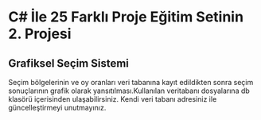 # C# İle 25 Farklı Proje Eğitim Setinin 2. Projesi

## Grafiksel Seçim Sistemi
Seçim bölgelerinin ve oy oranları veri tabanına kayıt edildikten sonra seçim sonuçlarının grafik olarak yansıtılması.Kullanılan veritabanı dosyalarına db klasörü içerisinden ulaşabilirsiniz. Kendi veri tabanı adresiniz ile güncelleştirmeyi unutmayınız.
